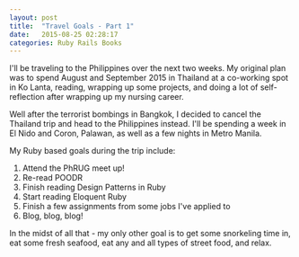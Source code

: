 ```yaml
---
layout: post
title:  "Travel Goals - Part 1"
date:   2015-08-25 02:28:17
categories: Ruby Rails Books
---
```


I'll be traveling to the Philippines over the next two weeks. My original plan was to spend August and September 2015 in Thailand at a co-working spot in Ko Lanta, reading, wrapping up some projects, and doing a lot of self-reflection after wrapping up my nursing career. 

Well after the terrorist bombings in Bangkok, I decided to cancel the Thailand trip and head to the Philippines instead. I'll be spending a week in El Nido and Coron, Palawan, as well as a few nights in Metro Manila. 

My Ruby based goals during the trip include:

1. Attend the PhRUG meet up!
2. Re-read POODR
3. Finish reading Design Patterns in Ruby
4. Start reading Eloquent Ruby
5. Finish a few assignments from some jobs I've applied to
6. Blog, blog, blog!

In the midst of all that - my only other goal is to get some snorkeling time in, eat some fresh seafood, eat any and all types of street food, and relax.


